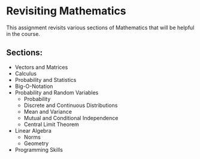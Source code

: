 # Revisiting Mathematics

This assignment revisits various sections of Mathematics that will be helpful in the course.

## Sections:
- Vectors and Matrices
- Calculus
- Probability and Statistics
- Big-O-Notation
- Probability and Random Variables
  - Probability
  - Discrete and Continuous Distributions
  - Mean and Variance
  - Mutual and Conditional Independence
  - Central Limit Theorem
- Linear Algebra
  - Norms
  - Geometry
- Programming Skills

